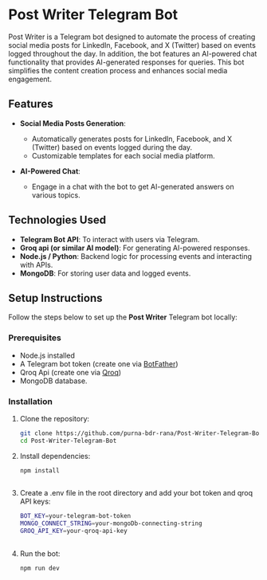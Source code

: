 # Post Writer Telegram Bot

Post Writer is a Telegram bot designed to automate the process of creating social media posts for LinkedIn, Facebook, and X (Twitter) based on events logged throughout the day. In addition, the bot features an AI-powered chat functionality that provides AI-generated responses for queries. This bot simplifies the content creation process and enhances social media engagement.

## Features

- **Social Media Posts Generation**: 
  - Automatically generates posts for LinkedIn, Facebook, and X (Twitter) based on events logged during the day.
  - Customizable templates for each social media platform.
  
- **AI-Powered Chat**:
  - Engage in a chat with the bot to get AI-generated answers on various topics.

## Technologies Used

- **Telegram Bot API**: To interact with users via Telegram.
- **Groq api (or similar AI model)**: For generating AI-powered responses.
- **Node.js / Python**: Backend logic for processing events and interacting with APIs.
- **MongoDB**: For storing user data and logged events.

## Setup Instructions

Follow the steps below to set up the **Post Writer** Telegram bot locally:

### Prerequisites

- Node.js installed
- A Telegram bot token (create one via [BotFather](https://core.telegram.org/bots#botfather))
- Qroq Api (create one via [Qroq](https://groq.com/))
- MongoDB database.

### Installation

1. Clone the repository:

   ```bash
   git clone https://github.com/purna-bdr-rana/Post-Writer-Telegram-Bot.git
   cd Post-Writer-Telegram-Bot
   
2. Install dependencies:

   ```bash
   npm install
 
3. Create a .env file in the root directory and add your bot token and qroq API keys:

   ```bash
   BOT_KEY=your-telegram-bot-token
   MONGO_CONNECT_STRING=your-mongoDb-connecting-string
   GROQ_API_KEY=your-qroq-api-key
 
4. Run the bot:

   ```bash
   npm run dev


